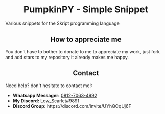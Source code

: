 <h1 align="center">
    <b>
        PumpkinPY - Simple Snippet
    </b>
</h1>
<p>
  Various snippets for the Skript programming language
</p>

<h2 align="center">
    How to appreciate me
</h2>
<p>
    You don't have to bother to donate to me to appreciate my work, just fork and add stars to my repository it already makes me happy.
</p>

<h2 align="center">
    Contact
</h2>
<p>
    Need help? don't hesitate to contact me!:
    <ul>
        <li><b>Whatsapp Messager:</b> <a href="https://wa.me/6281270634992">0812-7063-4992</a></li>
        <li><b>My Discord:</b> Low_Scarlet#9891</li>
        <li><b>Discord Group:</b> https://discord.com/invite/UYhQCqUj6F</li>
    </ul>
</p>
